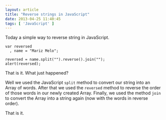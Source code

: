 ```yaml
---
layout: article
title: "Reverse strings in JavaScript"
date: 2013-04-25 11:40:45
tags: [ 'JavaScript' ]
---
```


Today a simple way to reverse string in JavaScript.

    var reversed
      , name = "Mariz Melo";
		
    reversed = name.split("").reverse().join("");
    alert(reversed);

That is it. What just happened?

Well we used the JavaScript <code>split</code> method to convert our string into an Array of words. After that we used the <code>reversed</code> method to reverse the order of those words in our newly created Array. Finally, we used the method <code>join</code> to convert the Array into a string again (now with the words in reverse order).

That is it. 
		
		